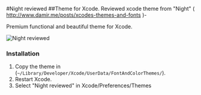 #Night reviewed
##Theme for Xcode.
Reviewed xcode theme from "Night" ( http://www.damir.me/posts/xcodes-themes-and-fonts )- 

Premium functional and beautiful theme for Xcode.

![Night reviewed](http://forzefield.com/night_reviewed.png)



### Installation
1. Copy the theme in (`~/Library/Developer/Xcode/UserData/FontAndColorThemes/`).
2. Restart Xcode.
3. Select "Night reviewed" in Xcode/Preferences/Themes

